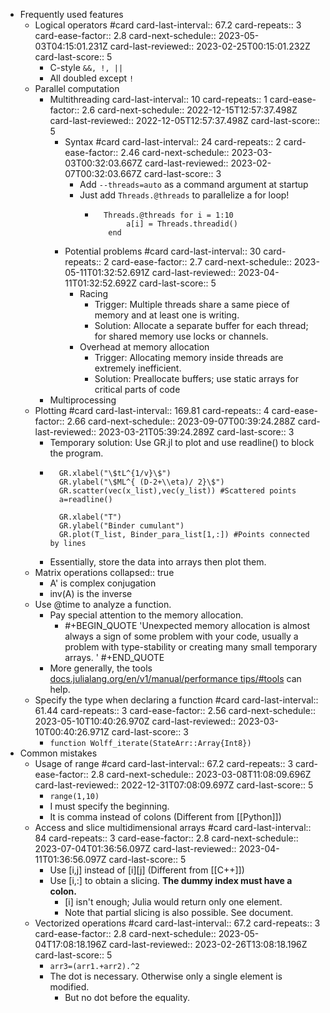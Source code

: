 - Frequently used features
	- Logical operators #card
	  card-last-interval:: 67.2
	  card-repeats:: 3
	  card-ease-factor:: 2.8
	  card-next-schedule:: 2023-05-03T04:15:01.231Z
	  card-last-reviewed:: 2023-02-25T00:15:01.232Z
	  card-last-score:: 5
		- C-style `&&, !, ||`
		- All doubled except `!`
	- Parallel computation
		- Multithreading
		  card-last-interval:: 10
		  card-repeats:: 1
		  card-ease-factor:: 2.6
		  card-next-schedule:: 2022-12-15T12:57:37.498Z
		  card-last-reviewed:: 2022-12-05T12:57:37.498Z
		  card-last-score:: 5
			- Syntax #card
			  card-last-interval:: 24
			  card-repeats:: 2
			  card-ease-factor:: 2.46
			  card-next-schedule:: 2023-03-03T00:32:03.667Z
			  card-last-reviewed:: 2023-02-07T00:32:03.667Z
			  card-last-score:: 3
				- Add `--threads=auto`  as a command argument at startup
				- Just add `Threads.@threads`  to parallelize a for loop!
					- ```	 
					  	Threads.@threads for i = 1:10
					         a[i] = Threads.threadid()
					     end
					  ```
			- Potential problems #card
			  card-last-interval:: 30
			  card-repeats:: 2
			  card-ease-factor:: 2.7
			  card-next-schedule:: 2023-05-11T01:32:52.691Z
			  card-last-reviewed:: 2023-04-11T01:32:52.692Z
			  card-last-score:: 5
				- Racing
					- Trigger: 
					  Multiple threads share a same piece of memory and at least one is writing.
					- Solution: 
					  Allocate a separate buffer for each thread; 
					  for shared memory use locks or channels.
				- Overhead at memory allocation
					- Trigger: Allocating memory inside threads are extremely inefficient.
					- Solution:
					  Preallocate buffers;
					  use static arrays for critical parts of code
		- Multiprocessing
	- Plotting #card
	  card-last-interval:: 169.81
	  card-repeats:: 4
	  card-ease-factor:: 2.66
	  card-next-schedule:: 2023-09-07T00:39:24.288Z
	  card-last-reviewed:: 2023-03-21T05:39:24.289Z
	  card-last-score:: 3
		- Temporary solution: Use GR.jl to plot and use readline() to block the program.
		- ```
		    GR.xlabel("\$tL^{1/v}\$")
		    GR.ylabel("\$ML^{ (D-2+\\eta)/ 2}\$")
		    GR.scatter(vec(x_list),vec(y_list)) #Scattered points
		    a=readline()
		  
		    GR.xlabel("T")
		    GR.ylabel("Binder cumulant")
		    GR.plot(T_list, Binder_para_list[1,:]) #Points connected by lines
		  ```
		- Essentially, store the data into arrays then plot them.
	- Matrix operations
	  collapsed:: true
		- A' is complex conjugation
		- inv(A) is the inverse
	- Use @time to analyze a function.
		- Pay special attention to the memory allocation.
			- #+BEGIN_QUOTE
			  'Unexpected memory allocation is almost always a sign of some problem with your code, usually a problem with type-stability or creating many small temporary arrays. '
			  #+END_QUOTE
		- More generally, the tools [docs.julialang.org/en/v1/manual/performance tips/#tools](https://docs.julialang.org/en/v1/manual/performance-tips/#tools) can help.
	- Specify the type when declaring a function #card
	  card-last-interval:: 61.44
	  card-repeats:: 3
	  card-ease-factor:: 2.56
	  card-next-schedule:: 2023-05-10T10:40:26.970Z
	  card-last-reviewed:: 2023-03-10T00:40:26.971Z
	  card-last-score:: 3
		- `function Wolff_iterate(StateArr::Array{Int8})`
- Common mistakes
	- Usage of range #card
	  card-last-interval:: 67.2
	  card-repeats:: 3
	  card-ease-factor:: 2.8
	  card-next-schedule:: 2023-03-08T11:08:09.696Z
	  card-last-reviewed:: 2022-12-31T07:08:09.697Z
	  card-last-score:: 5
		- `range(1,10)`
		- I must specify the beginning.
		- It is comma instead of colons (Different from [[Python]])
	- Access and slice multidimensional arrays #card
	  card-last-interval:: 84
	  card-repeats:: 3
	  card-ease-factor:: 2.8
	  card-next-schedule:: 2023-07-04T01:36:56.097Z
	  card-last-reviewed:: 2023-04-11T01:36:56.097Z
	  card-last-score:: 5
		- Use [i,j] instead of [i][j] (Different from [[C++]])
		- Use [i,:] to obtain a slicing. **The dummy index must have a colon.**
			- [i] isn't enough; Julia would return only one element.
			- Note that partial slicing is also possible. See document.
	- Vectorized operations #card
	  card-last-interval:: 67.2
	  card-repeats:: 3
	  card-ease-factor:: 2.8
	  card-next-schedule:: 2023-05-04T17:08:18.196Z
	  card-last-reviewed:: 2023-02-26T13:08:18.196Z
	  card-last-score:: 5
		- `arr3=(arr1.+arr2).^2`
		- The dot is necessary. Otherwise only a single element is modified.
			- But no dot before the equality.